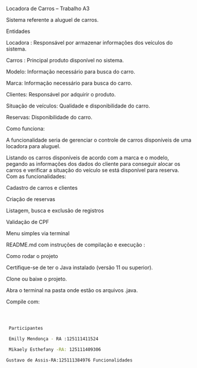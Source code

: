 Locadora de Carros – Trabalho A3  

Sistema referente a aluguel de carros.  

 Entidades  

Locadora : Responsável por armazenar informações dos veículos do sistema.   

Carros : Principal produto disponível no sistema.   

 Modelo: Informação necessário para busca do carro.   

 Marca: Informação necessário para busca do carro.   

 Clientes: Responsável por adquirir o produto.   

 Situação de veículos: Qualidade e disponibilidade do carro.   

 Reservas: Disponibilidade do carro.  

 Como funciona:  

 A funcionalidade seria de gerenciar o controle de carros disponíveis de uma locadora para aluguel.   

Listando os carros disponíveis de acordo com a marca e o modelo, pegando as informações dos dados do cliente para conseguir alocar os carros e verificar a situação do veículo se está disponível para reserva. Com as funcionalidades:  

Cadastro de carros e clientes 

Criação de reservas 

Listagem, busca e exclusão de registros 

Validação de CPF 

Menu simples via terminal 

 

 

README.md com instruções de compilação e execução : 

Como rodar o projeto 

Certifique-se de ter o Java instalado (versão 11 ou superior). 

Clone ou baixe o projeto. 

Abra o terminal na pasta onde estão os arquivos .java. 

Compile com: 

```sh javac *.java 

 

 Participantes   

 Emilly Mendonça - RA :125111411524  

 Mikaely Esthefany -RA: 125111409306  

Gustavo de Assis-RA:125111384976 Funcionalidades 
